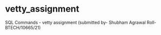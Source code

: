 # vetty_assignment
SQL Commands - vetty assignment (submitted by- Shubham Agrawal Roll- BTECH/10665/21)
